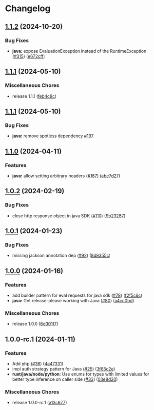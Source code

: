 # Changelog

## [1.1.2](https://github.com/flipt-io/flipt-server-sdks/compare/flipt-java-v1.1.1...flipt-java-v1.1.2) (2024-10-20)


### Bug Fixes

* **java:** expose EvaluationException instead of the RuntimeException ([#315](https://github.com/flipt-io/flipt-server-sdks/issues/315)) ([e672cff](https://github.com/flipt-io/flipt-server-sdks/commit/e672cffe84b0d7c6ef8d9df5edc894b14696165d))

## [1.1.1](https://github.com/flipt-io/flipt-server-sdks/compare/flipt-java-v1.1.0...flipt-java-v1.1.1) (2024-05-10)


### Miscellaneous Chores

* release 1.1.1 ([feb4c8c](https://github.com/flipt-io/flipt-server-sdks/commit/feb4c8c4147c8e4b6adf07a02220e71193631d78))

## [1.1.1](https://github.com/flipt-io/flipt-server-sdks/compare/flipt-java-v1.1.0...flipt-java-v1.1.1) (2024-05-10)

### Bug Fixes

* **java:** remove spotless dependency [#197](https://github.com/flipt-io/flipt-server-sdks/pull/197)

## [1.1.0](https://github.com/flipt-io/flipt-server-sdks/compare/flipt-java-v1.0.2...flipt-java-v1.1.0) (2024-04-11)

### Features

* **java:** allow setting arbitrary headers ([#167](https://github.com/flipt-io/flipt-server-sdks/issues/167)) ([abe7d27](https://github.com/flipt-io/flipt-server-sdks/commit/abe7d27185bcdbc495903efcfdb9d633c3dc738f))

## [1.0.2](https://github.com/flipt-io/flipt-server-sdks/compare/flipt-java-v1.0.1...flipt-java-v1.0.2) (2024-02-19)

### Bug Fixes

* close http response object in java SDK ([#110](https://github.com/flipt-io/flipt-server-sdks/issues/110)) ([9b23287](https://github.com/flipt-io/flipt-server-sdks/commit/9b2328781f4c9fdf41e78219baff807916a0c4df))

## [1.0.1](https://github.com/flipt-io/flipt-server-sdks/compare/flipt-java-v1.0.0...flipt-java-v1.0.1) (2024-01-23)

### Bug Fixes

* missing jackson annotation dep ([#92](https://github.com/flipt-io/flipt-server-sdks/issues/92)) ([8d9355c](https://github.com/flipt-io/flipt-server-sdks/commit/8d9355c0dc58265ecec46d72b8b1fb3f01a2e9d6))

## [1.0.0](https://github.com/flipt-io/flipt-server-sdks/compare/flipt-java-v1.0.0-rc.2...flipt-java-v1.0.0) (2024-01-16)

### Features

* add builder pattern for eval requests for java sdk ([#78](https://github.com/flipt-io/flipt-server-sdks/issues/78)) ([f2f5c6c](https://github.com/flipt-io/flipt-server-sdks/commit/f2f5c6c237a9b112c3df36ab54601fc007c9e7eb))
* **java:** Get release-please working with Java ([#80](https://github.com/flipt-io/flipt-server-sdks/issues/80)) ([a4cc0bd](https://github.com/flipt-io/flipt-server-sdks/commit/a4cc0bd68b7e9c9ff4075b323a9c96c02d7274dd))

### Miscellaneous Chores

* release 1.0.0 ([6d301f7](https://github.com/flipt-io/flipt-server-sdks/commit/6d301f71ff2059748ac2c6899aa10b1cd275b50d))

## 1.0.0-rc.1 (2024-01-11)

### Features

* Add php ([#36](https://github.com/flipt-io/flipt-server-sdks/issues/36)) ([4a47331](https://github.com/flipt-io/flipt-server-sdks/commit/4a47331b0da56e55f0e31b312cffbe0e10248229))
* impl auth strategy pattern for Java ([#25](https://github.com/flipt-io/flipt-server-sdks/issues/25)) ([3f65c2e](https://github.com/flipt-io/flipt-server-sdks/commit/3f65c2ecab54df3e400b761f9030e8e0666d9a4f))
* **rust/java/node/python:** Use enums for types with limited values for better type inference on caller side ([#33](https://github.com/flipt-io/flipt-server-sdks/issues/33)) ([03e8d30](https://github.com/flipt-io/flipt-server-sdks/commit/03e8d30f3421f48a5d320bed922b0a589c58aa59))

### Miscellaneous Chores

* release 1.0.0-rc.1 ([a13c677](https://github.com/flipt-io/flipt-server-sdks/commit/a13c6774c6a6c1c125e299ce0ec4267ed2bbb4cf))
